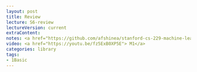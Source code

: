 ```yaml
---
layout: post
title: Review
lecture: S6-review
lectureVersion: current
extraContent:   
notes: <a href="https://github.com/afshinea/stanford-cs-229-machine-learning/tree/master/en">[ML Cheatsheets]</a> 
video: <a href="https://youtu.be/fz5ExB0XP5E"> M1</a> 
categories: library
tags:
- 1Basic
---
```

